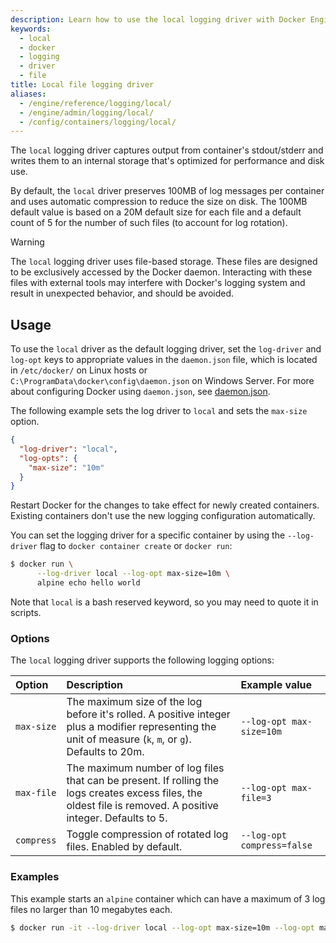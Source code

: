 ```yaml
---
description: Learn how to use the local logging driver with Docker Engine
keywords:
  - local
  - docker
  - logging
  - driver
  - file
title: Local file logging driver
aliases:
  - /engine/reference/logging/local/
  - /engine/admin/logging/local/
  - /config/containers/logging/local/
---
```


The `local` logging driver captures output from container's stdout/stderr and
writes them to an internal storage that's optimized for performance and disk
use.

By default, the `local` driver preserves 100MB of log messages per container and
uses automatic compression to reduce the size on disk. The 100MB default value is based on a 20M default size
for each file and a default count of 5 for the number of such files (to account for log rotation).

> [!WARNING]
>
> The `local` logging driver uses file-based storage. These files are designed
> to be exclusively accessed by the Docker daemon. Interacting with these files
> with external tools may interfere with Docker's logging system and result in
> unexpected behavior, and should be avoided.

## Usage

To use the `local` driver as the default logging driver, set the `log-driver`
and `log-opt` keys to appropriate values in the `daemon.json` file, which is
located in `/etc/docker/` on Linux hosts or
`C:\ProgramData\docker\config\daemon.json` on Windows Server. For more about
configuring Docker using `daemon.json`, see
[daemon.json](/reference/cli/dockerd.md#daemon-configuration-file).

The following example sets the log driver to `local` and sets the `max-size`
option.

```json
{
  "log-driver": "local",
  "log-opts": {
    "max-size": "10m"
  }
}
```

Restart Docker for the changes to take effect for newly created containers.
Existing containers don't use the new logging configuration automatically.

You can set the logging driver for a specific container by using the
`--log-driver` flag to `docker container create` or `docker run`:

```bash
$ docker run \
      --log-driver local --log-opt max-size=10m \
      alpine echo hello world
```

Note that `local` is a bash reserved keyword, so you may need to quote it in scripts.

### Options

The `local` logging driver supports the following logging options:

| Option     | Description                                                                                                                                                   | Example value              |
| :--------- | :------------------------------------------------------------------------------------------------------------------------------------------------------------ | :------------------------- |
| `max-size` | The maximum size of the log before it's rolled. A positive integer plus a modifier representing the unit of measure (`k`, `m`, or `g`). Defaults to 20m.      | `--log-opt max-size=10m`   |
| `max-file` | The maximum number of log files that can be present. If rolling the logs creates excess files, the oldest file is removed. A positive integer. Defaults to 5. | `--log-opt max-file=3`     |
| `compress` | Toggle compression of rotated log files. Enabled by default.                                                                                                  | `--log-opt compress=false` |

### Examples

This example starts an `alpine` container which can have a maximum of 3 log
files no larger than 10 megabytes each.

```bash
$ docker run -it --log-driver local --log-opt max-size=10m --log-opt max-file=3 alpine ash
```
